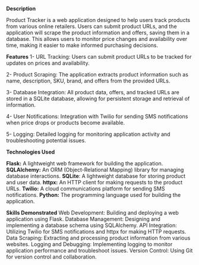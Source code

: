 **Description**

Product Tracker is a web application designed to help users track products from various online retailers. Users can submit product URLs, and the application will scrape the product information and offers, saving them in a database. This allows users to monitor price changes and availability over time, making it easier to make informed purchasing decisions.

**Features**
1-  URL Tracking: Users can submit product URLs to be tracked for updates on prices and availability.

2-  Product Scraping: The application extracts product information such as name, description, SKU, brand, and offers from the provided URLs.

3- Database Integration: All product data, offers, and tracked URLs are stored in a SQLite database, allowing for persistent storage and retrieval of information.

4- User Notifications: Integration with Twilio for sending SMS notifications when price drops or products become available.

5- Logging: Detailed logging for monitoring application activity and troubleshooting potential issues.



**Technologies Used**

**Flask:** A lightweight web framework for building the application.
**SQLAlchemy:** An ORM (Object-Relational Mapping) library for managing database interactions.
**SQLite**: A lightweight database for storing product and user data.
**httpx:** An HTTP client for making requests to the product URLs.
**Twilio:** A cloud communications platform for sending SMS notifications.
**Python:** The programming language used for building the application.

**Skills Demonstrated**
Web Development: Building and deploying a web application using Flask.
Database Management: Designing and implementing a database schema using SQLAlchemy.
API Integration: Utilizing Twilio for SMS notifications and httpx for making HTTP requests.
Data Scraping: Extracting and processing product information from various websites.
Logging and Debugging: Implementing logging to monitor application performance and troubleshoot issues.
Version Control: Using Git for version control and collaboration.
